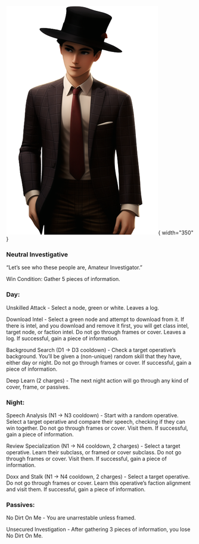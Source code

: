 ![amateurinvestigator.png](Images/amateurinvestigator.png){ width="350" }

### **Neutral Investigative**

“Let’s see who these people are, Amateur Investigator.”

Win Condition: Gather 5 pieces of information.

### **Day:**

Unskilled Attack - Select a node, green or white. Leaves a log.

Download Intel - Select a green node and attempt to download from it. If there is intel, and you download and remove it first, you will get class intel, target node, or faction intel. Do not go through frames or cover. Leaves a log. If successful, gain a piece of information.

Background Search (D1 -> D3 cooldown) - Check a target operative’s background. You’ll be given a (non-unique) random skill that they have, either day or night. Do not go through frames or cover. If successful, gain a piece of information.

Deep Learn (2 charges) - The next night action will go through any kind of cover, frame, or passives.

### **Night:**

Speech Analysis (N1 -> N3 cooldown) - Start with a random operative. Select a target operative and compare their speech, checking if they can win together. Do not go through frames or cover. Visit them. If successful, gain a piece of information.

Review Specialization (N1 -> N4 cooldown, 2 charges) - Select a target operative. Learn their subclass, or framed or cover subclass. Do not go through frames or cover. Visit them. If successful, gain a piece of information.

Doxx and Stalk (N1 -> N4 cooldown, 2 charges) - Select a target operative. Do not go through frames or cover. Learn this operative’s faction alignment and visit them. If successful, gain a piece of information.

### **Passives:**

No Dirt On Me - You are unarrestable unless framed.

Unsecured Investigation - After gathering 3 pieces of information, you lose No Dirt On Me.